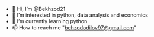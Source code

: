 - 👋 Hi, I’m @Bekhzod21
- 👀 I’m interested in python, data analysis and economics
- 🌱 I’m currently learning python
- 📫 How to reach me "behzododilov97@gmail.com"

<!---
Bekhzod21/Bekhzod21 is a ✨ special ✨ repository because its `README.md` (this file) appears on your GitHub profile.
You can click the Preview link to take a look at your changes.
--->
